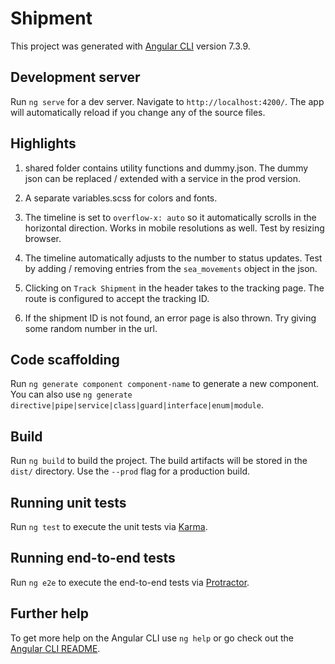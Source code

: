 # Shipment

This project was generated with [Angular CLI](https://github.com/angular/angular-cli) version 7.3.9.

## Development server

Run `ng serve` for a dev server. Navigate to `http://localhost:4200/`. The app will automatically reload if you change any of the source files.

## Highlights

1. shared folder contains utility functions and dummy.json. The dummy json can be replaced / extended with a service in the prod version.

2. A separate variables.scss for colors and fonts.

3. The timeline is set to `overflow-x: auto` so it automatically scrolls in the horizontal direction. Works in mobile resolutions as well. Test by resizing browser.

4. The timeline automatically adjusts to the number to status updates. Test by adding / removing entries from the `sea_movements` object in the json.

5. Clicking on `Track Shipment` in the header takes to the tracking page. The route is configured to accept the tracking ID.

6. If the shipment ID is not found, an error page is also thrown. Try giving some random number in the url.

## Code scaffolding

Run `ng generate component component-name` to generate a new component. You can also use `ng generate directive|pipe|service|class|guard|interface|enum|module`.

## Build

Run `ng build` to build the project. The build artifacts will be stored in the `dist/` directory. Use the `--prod` flag for a production build.

## Running unit tests

Run `ng test` to execute the unit tests via [Karma](https://karma-runner.github.io).

## Running end-to-end tests

Run `ng e2e` to execute the end-to-end tests via [Protractor](http://www.protractortest.org/).

## Further help

To get more help on the Angular CLI use `ng help` or go check out the [Angular CLI README](https://github.com/angular/angular-cli/blob/master/README.md).
